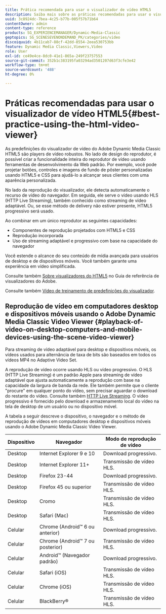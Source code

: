 ```yaml
---
title: Prática recomendada para usar o visualizador de vídeo HTML5
description: Saiba mais sobre as práticas recomendadas para usar o visualizador de vídeo do HTML5.
uuid: 3c8924dc-7bea-4c25-b77b-005f57b71b64
contentOwner: admin
content-type: reference
products: SG_EXPERIENCEMANAGER/Dynamic-Media-Classic
geptopics: SG_SCENESEVENONDEMAND_PK/categories/video
discoiquuid: 4b11cab7-88cf-42dd-8554-2eea530753bb
feature: Dynamic Media Classic,Viewers,Video
role: User
exl-id: ce49e4ce-8dc0-41e1-865a-249f23757553
source-git-commit: 352b1c383195fa03294ad3501207d63f3cfe3e42
workflow-type: tm+mt
source-wordcount: '488'
ht-degree: 0%

---
```


# Práticas recomendadas para usar o visualizador de vídeo HTML5{#best-practice-using-the-html-video-viewer}

As predefinições do visualizador de vídeo do Adobe Dynamic Media Classic HTML5 são players de vídeo robustos. No lado de design do reprodutor, é possível criar a funcionalidade inteira do reprodutor de vídeo usando ferramentas de desenvolvimento da Web padrão. Por exemplo, você pode projetar botões, controles e imagens de fundo de pôster personalizadas usando HTML5 e CSS para ajudá-lo a alcançar seus clientes com uma aparência personalizada.

No lado da reprodução do visualizador, ele detecta automaticamente o recurso de vídeo do navegador. Em seguida, ele serve o vídeo usando HLS (HTTP Live Streaming), também conhecido como streaming de vídeo adaptável. Ou, se esse método de delivery não estiver presente, HTML5 progressivo será usado.

Ao combinar em um único reprodutor as seguintes capacidades:

* Componentes de reprodução projetados com HTML5 e CSS
* Reprodução incorporada
* Uso de streaming adaptável e progressivo com base na capacidade do navegador

Você estende o alcance do seu conteúdo de mídia avançada para usuários de desktop e de dispositivos móveis. Você também garante uma experiência em vídeo simplificada.

Consulte também [Sobre visualizadores do HTML5](https://experienceleague.adobe.com/docs/dynamic-media-developer-resources/library/viewers-for-aem-assets-only/c-html5-aem-asset-viewers.html?lang=en#viewers-for-aem-assets-only) no Guia de referência de visualizadores do Adobe.

Consulte também [Vídeo de treinamento de predefinições do visualizador](https://s7d5.scene7.com/s7viewers/html5/VideoViewer.html?videoserverurl=https://s7d5.scene7.com/is/content/&amp;emailurl=https://s7d5.scene7.com/s7/emailFriend&amp;serverUrl=https://s7d5.scene7.com/is/image/&amp;config=Scene7SharedAssets/Universal_HTML5_Video&amp;contenturl=https://s7d5.scene7.com/skins/&amp;asset=S7tutorials/550_viewer-presets_converted%20renamed_Done-AVS).

## Reprodução de vídeo em computadores desktop e dispositivos móveis usando o Adobe Dynamic Media Classic Video Viewer {#playback-of-video-on-desktop-computers-and-mobile-devices-using-the-scene-video-viewer}

Para streaming de vídeo adaptável para desktop e dispositivos móveis, os vídeos usados para alternância de taxa de bits são baseados em todos os vídeos MP4 no Adaptive Video Set.

A reprodução de vídeo ocorre usando HLS ou vídeo progressivo. O HLS (HTTP Live Streaming) é um padrão Apple para streaming de vídeo adaptável que ajusta automaticamente a reprodução com base na capacidade da largura de banda da rede. Ele também permite que o cliente &quot;procure&quot; em qualquer ponto do vídeo, sem precisar aguardar o download do restante do vídeo. Consulte também [HTTP Live Streaming](https://developer.apple.com/streaming/). O vídeo progressivo é fornecido pelo download e armazenamento local do vídeo na tela de desktop de um usuário ou no dispositivo móvel.

A tabela a seguir descreve o dispositivo, o navegador e o método de reprodução de vídeos em computadores desktop e dispositivos móveis usando o Adobe Dynamic Media Classic Video Viewer.

| Dispositivo | Navegador | Modo de reprodução de vídeo |
|--- |--- |--- |
| Desktop | Internet Explorer 9 e 10 | Download progressivo. |
| Desktop | Internet Explorer 11+ | Transmissão de vídeo HLS. |
| Desktop | Firefox 23-44 | Download progressivo. |
| Desktop | Firefox 45 ou superior | Transmissão de vídeo HLS. |
| Desktop | Cromo | Transmissão de vídeo HLS. |
| Desktop | Safari (Mac) | Transmissão de vídeo HLS. |
| Celular | Chrome (Android™ 6 ou anterior) | Download progressivo. |
| Celular | Chrome (Android™ 7 ou posterior) | Transmissão de vídeo HLS. |
| Celular | Android™ (Navegador padrão) | Download progressivo. |
| Celular | Safari (iOS) | Transmissão de vídeo HLS. |
| Celular | Chrome (iOS) | Transmissão de vídeo HLS. |
| Celular | BlackBerry® | Transmissão de vídeo HLS. |
